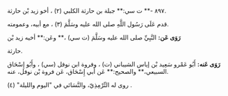 ٨٩٧ -** ت سي:** جبلة بن حارثة الكلبي (٢) ، أخو زيد بْن حارثة.

قدم عَلَى رَسُول اللَّهِ صلى الله عليه وسَلَّمَ (٣) ، مع أبيه، وعمومته.

**رَوَى عَن:** النَّبِيِّ صلى الله عليه وسَلَّمَ (ت سي) ،** وعَن:** أخيه زيد بْن

حارثة.

**رَوَى عَنه:** أَبُو عَمْرو سَعِيد بْن إياس الشيباني (ت) ، وفروة ابن نوفل (سي) ، وأَبُو إِسْحَاق السبيعي،** والصحيح:** عَن أبي إِسْحَاق، عَن فروة بْن نوفل، عنه.

روى له التِّرْمِذِيّ، والنَّسَائي في "اليوم والليلة" (٤) .